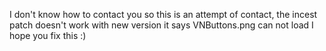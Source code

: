 I don't know how to contact you so this is an attempt of contact, the incest patch doesn't work with new version it says VNButtons.png can not load I hope you fix this :)
